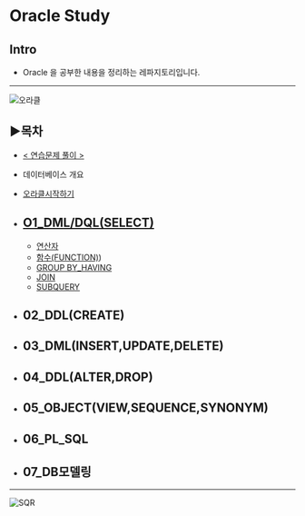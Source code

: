 # Oracle Study
## Intro
  
   + Oracle 을 공부한 내용을 정리하는 레파지토리입니다.
------------------------------------------

![오라클](https://github.com/senspond20/image/blob/master/oracle.png)
## ▶목차

+ [< 연습문제 풀이 > ](https://github.com/senspond20/Oracle/tree/master/연습문제)

+ 데이터베이스 개요

+ [오라클시작하기](https://github.com/senspond20/Oracle/tree/master/1_오라클시작하기)



+ ## [O1_DML/DQL(SELECT)](https://github.com/senspond20/Oracle/tree/master/O1_DQL(SELECT)#dqlselect)
  + [연산자](https://github.com/senspond20/Oracle/blob/master/O1_DQL(SELECT)/1_연산자.md#연산자)
  + [함수(FUNCTION)](https://github.com/senspond20/Oracle/tree/master/O1_DQL(SELECT)/%ED%95%A8%EC%88%98(FUNCTION)#%ED%95%A8%EC%88%98-function))
  + [GROUP BY_HAVING](https://github.com/senspond20/Oracle/blob/master/O1_DQL(SELECT)/3_GroupByHaving.md#groupbyhaving)
  + [JOIN](https://github.com/senspond20/Oracle/blob/master/O1_DQL(SELECT)/4_Join.md#join)
  + [SUBQUERY](https://github.com/senspond20/Oracle/blob/master/O1_DQL(SELECT)/5_SUBQUERY.md#subquery서브-쿼리)

+ ## 02_DDL(CREATE)
+ ## 03_DML(INSERT,UPDATE,DELETE)
+ ## 04_DDL(ALTER,DROP)
+ ## 05_OBJECT(VIEW,SEQUENCE,SYNONYM)
+ ## 06_PL_SQL
+ ## 07_DB모델링

--------------------------------

![SQR](https://user-images.githubusercontent.com/60596128/73855673-bd275100-4877-11ea-887e-b71ac649f6ac.png)

